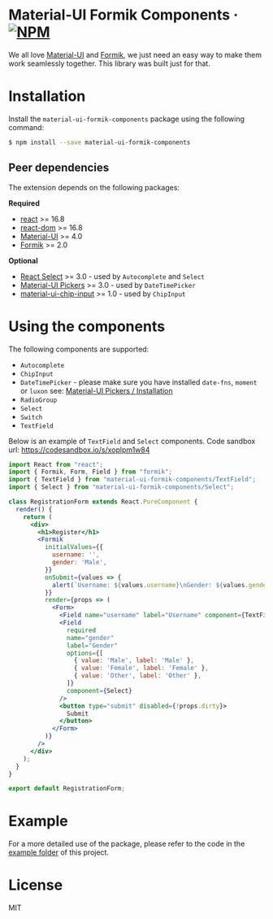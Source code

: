 # Material-UI Formik Components &middot; [![NPM](https://img.shields.io/npm/v/material-ui-formik-components.svg)](https://www.npmjs.com/package/material-ui-formik-components)
We all love [Material-UI](https://material-ui.com) and [Formik](https://jaredpalmer.com/formik), we just need an easy way to make them work seamlessly together. This library was built just for that.

# Installation
Install the `material-ui-formik-components` package using the following command:

```sh
$ npm install --save material-ui-formik-components
```

## Peer dependencies
The extension depends on the following packages:

**Required**
- [react](https://www.npmjs.com/package/react) >= 16.8
- [react-dom](https://www.npmjs.com/package/react-dom) >= 16.8
- [Material-UI](https://material-ui.com) >= 4.0
- [Formik](https://jaredpalmer.com/formik) >= 2.0

**Optional**
- [React Select](https://react-select.com) >= 3.0 - used by `Autocomplete` and `Select`
- [Material-UI Pickers](https://material-ui-pickers.dev/) >= 3.0 - used by `DateTimePicker`
- [material-ui-chip-input](https://github.com/TeamWertarbyte/material-ui-chip-input) >= 1.0 - used by `ChipInput`

# Using the components
The following components are supported:

- `Autocomplete`
- `ChipInput`
- `DateTimePicker` - please make sure you have installed `date-fns`, `moment` or `luxon` see: [Material-UI Pickers / Installation](https://material-ui-pickers.dev/getting-started/installation)
- `RadioGroup`
- `Select`
- `Switch`
- `TextField`

Below is an example of `TextField` and `Select` components. Code sandbox url: https://codesandbox.io/s/xoplpm1w84

```jsx
import React from "react";
import { Formik, Form, Field } from "formik";
import { TextField } from "material-ui-formik-components/TextField";
import { Select } from "material-ui-formik-components/Select";

class RegistrationForm extends React.PureComponent {
  render() {
    return (
      <div>
        <h1>Register</h1>
        <Formik
          initialValues={{
            username: '',
            gender: 'Male',
          }}
          onSubmit={values => {
            alert(`Username: ${values.username}\nGender: ${values.gender}`)
          }}
          render={props => (
            <Form>
              <Field name="username" label="Username" component={TextField} />
              <Field
                required
                name="gender"
                label="Gender"
                options={[
                  { value: 'Male', label: 'Male' },
                  { value: 'Female', label: 'Female' },
                  { value: 'Other', label: 'Other' },
                ]}
                component={Select}
              />
              <button type="submit" disabled={!props.dirty}>
                Submit
              </button>
            </Form>
          )}
        />
      </div>
    );
  }
}

export default RegistrationForm;
```

# Example
For a more detailed use of the package, please refer to the code in the [example folder](https://github.com/gerhat/material-ui-formik-components/tree/master/example) of this project.

# License
MIT
